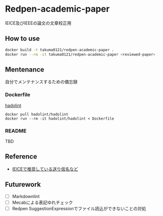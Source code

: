 # Redpen-academic-paper

IEICE及びIEEEの論文の文章校正用

## How to use

```sh
docker build -t takuma0121/redpen-academic-paper .
docker run --rm -it takuma0121/redpen-academic-paper <reviewed-paper> [-c] <config>
```
## Mentenance

自分でメンテナンスするための備忘録

### Dockerfile

[hadolint](https://github.com/hadolint/hadolint)

```:sh
docker pull hadolint/hadolint
docker run --rm -it hadolint/hadolint < Dockerfile
```

### README

TBD

## Reference

- [IEICEで推奨している送り仮名など](https://www.ieice.org/jpn/shiori/pdf/furoku_d.pdf)

## Futurework

- [ ] Markdownlint
- [ ] Mecabによる表記ゆれチェック
- [ ] Redpen SuggestionExpressionでファイル読込ができないことの対処
